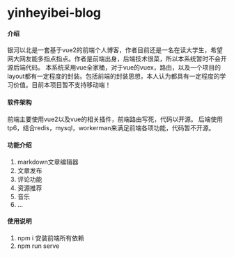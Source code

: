 <!--
 * @Descripttion: 
 * @Author: 银河以北
 * @Date: 2021-06-10 12:25:19
 * @LastEditors: 银河以北
 * @LastEditTime: 2021-12-09 21:23:21
-->

# yinheyibei-blog

#### 介绍
银河以北是一套基于vue2的前端个人博客，作者目前还是一名在读大学生，希望网大网友能多指点指点。作者是前端出身，后端技术很菜，所以本系统暂时不会开源后端代码。
本系统采用vue全家桶，对于vue的vuex，路由，以及一个项目的layout都有一定程度的封装。包括前端的封装思想，本人认为都具有一定程度的学习价值。目前本项目暂不支持移动端！

#### 软件架构
前端主要使用vue2以及vue的相关插件，前端路由写死，代码以开源。
后端使用tp6，结合redis，mysql，workerman来满足前端各项功能，代码暂不开源。

#### 功能介绍
1. markdown文章编辑器
2. 文章发布
3. 评论功能
4. 资源推荐
5. 音乐
6. ...




#### 使用说明

1.  npm i 安装前端所有依赖
2.  npm run serve



